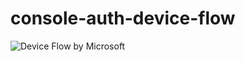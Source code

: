 # console-auth-device-flow

![Device Flow by Microsoft](https://docs.microsoft.com/pt-pt/azure/active-directory/develop/media/v2-oauth2-device-code/v2-oauth-device-flow.svg)

 
